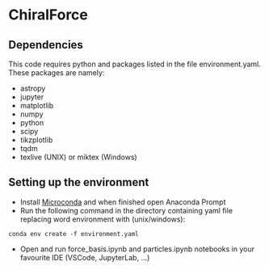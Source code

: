 # ChiralForce

## Dependencies
This code requires python and packages listed in the file environment.yaml. These packages are namely:
* astropy
* jupyter
* matplotlib
* numpy
* python
* scipy
* tikzplotlib
* tqdm
* texlive (UNIX) or miktex (Windows)

## Setting up the environment
* Install [Microconda](https://docs.conda.io/projects/miniconda/en/latest/miniconda-install.html) and when finished open Anaconda Prompt
* Run the following command in the directory containing yaml file replacing word environment with (unix/windows): 
```
conda env create -f environment.yaml
```
* Open and run force_basis.ipynb and particles.ipynb notebooks in your favourite IDE (VSCode, JupyterLab, …)
